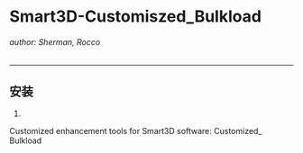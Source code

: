 # Smart3D-Customiszed_Bulkload
###### author: Sherman, Rocco
---
## 安装
1. 
Customized enhancement tools for Smart3D software: Customized_ Bulkload
